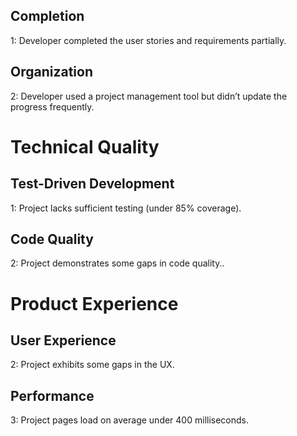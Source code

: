 ## Completion

1: Developer completed the user stories and requirements partially.

## Organization

2: Developer used a project management tool but didn’t update the progress frequently.

# Technical Quality

## Test-Driven Development

1: Project lacks sufficient testing (under 85% coverage).

## Code Quality

2: Project demonstrates some gaps in code quality..

# Product Experience

## User Experience

2: Project exhibits some gaps in the UX.

## Performance

3: Project pages load on average under 400 milliseconds.
